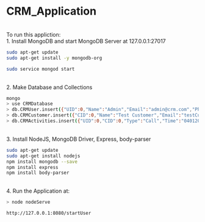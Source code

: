 # CRM_Application

<br>To run this appliction:
<br>1. Install MongoDB and start MongoDB Server at 127.0.0.1:27017
```bash
sudo apt-get update
sudo apt-get install -y mongodb-org
```
```bash
sudo service mongod start
```

<br>2. Make Database and Collections
```bash
mongo
> use CRMDatabase
> db.CRMUser.insert({"UID":0,"Name":"Admin","Email":"admin@crm.com","Phone":7945612309,"Password":"12345"})
> db.CRMCustomer.insert({"CID":0,"Name":"Test Customer","Email":"testCus@crm.com","Phone":8974561239,"Address":"Test Address, Test City, Test State, Test PinCode","Status":"Paid"})
> db.CRMActivities.insert({"UID":0,"CID":0,"Type":"Call","Time":"04012020 18:00:00","Desc":"Call for information","Next Act Desc":null,"Next Act Time":null})
```

<br>3. Install NodeJS, MongoDB Driver, Express, body-parser
```bash
sudo apt-get update
sudo apt-get install nodejs
npm install mongodb --save
npm install express
npm install body-parser
```
<br>4. Run the Application at:
```bash
> node nodeServe
```
```bash
http://127.0.0.1:8080/startUser
```
